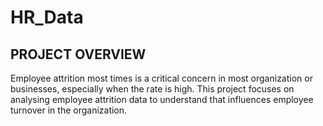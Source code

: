 # HR_Data

## PROJECT OVERVIEW
Employee attrition most times is a critical concern in most organization or businesses, especially when the rate is high. This project focuses on analysing employee attrition data to understand that influences employee turnover in the organization.
